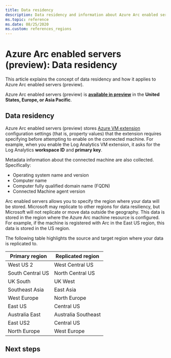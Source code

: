 ```yaml
---
title: Data residency
description: Data residency and information about Azure Arc enabled servers (preview).
ms.topic: reference
ms.date: 08/25/2020
ms.custom: references_regions
---
```


# Azure Arc enabled servers (preview): Data residency

This article explains the concept of data residency and how it applies to Azure Arc enabled servers (preview).

Azure Arc enabled servers (preview) is **[available in preview](https://azure.microsoft.com/global-infrastructure/services/?products=azure-arc)** in the **United States, Europe, or Asia Pacific**.

## Data residency

Azure Arc enabled servers (preview) stores [Azure VM extension](manage-vm-extensions.md) configuration settings (that is, property values) that the extension requires specifying before attempting to enable on the connected machine. For example, when you enable the Log Analytics VM extension, it asks for the Log Analytics **workspace ID** and **primary key**.

Metadata information about the connected machine are also collected. Specifically:

* Operating system name and version
* Computer name
* Computer fully qualified domain name (FQDN)
* Connected Machine agent version

Arc enabled servers allows you to specify the region where your data will be stored. Microsoft may replicate to other regions for data resiliency, but Microsoft will not replicate or move data outside the geography. This data is stored in the region where the Azure Arc machine resource is configured. For example, if the machine is registered with Arc in the East US region, this data is stored in the US region.

The following table highlights the source and target region where your data is replicated to.

|Primary region | Replicated region |
|---------------|-------------------|
|West US 2 |West Central US |
|South Central US |North Central US |
|UK South |UK West |
|Southeast Asia |East Asia |
|West Europe |North Europe |
|East US |Central US |
|Australia East | Australia Southeast |
|East US2 |Central US |
|North Europe |West Europe |

## Next steps